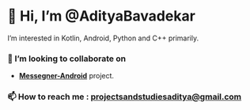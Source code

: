# 👋 Hi, I’m @AdityaBavadekar

I’m interested in Kotlin, Android, Python and C++ primarily.

### :handshake: I’m looking to collaborate on
- [**Messegner-Android**](https://github.com/AdityaBavadekar/Messenger) project.


### 📫 How to reach me : projectsandstudiesaditya@gmail.com

<!---
AdityaBavadekar/AdityaBavadekar is a ✨ special ✨ repository because its `README.md` (this file) appears on your GitHub profile.
You can click the Preview link to take a look at your changes.
--->
